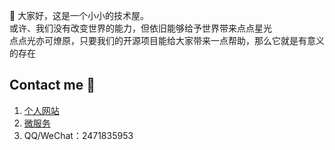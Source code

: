  👋 大家好，这是一个小小的技术屋。  
 或许、我们没有改变世界的能力，但依旧能够给予世界带来点点星光  
 点点光亦可燎原，只要我们的开源项目能给大家带来一点帮助，那么它就是有意义的存在
 

## Contact me 📱

1. [个人网站](https://www.twelvet.cn)
2. [微服务](http://cloud.twelvet.cn)
3. QQ/WeChat：2471835953
